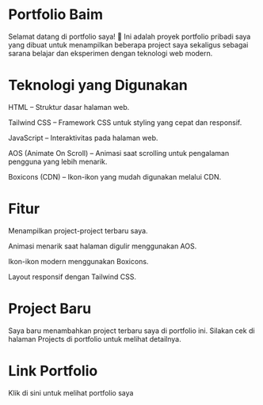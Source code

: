 
# Portfolio Baim

Selamat datang di portfolio saya! 🌟
Ini adalah proyek portfolio pribadi saya yang dibuat untuk menampilkan beberapa project saya sekaligus sebagai sarana belajar dan eksperimen dengan teknologi web modern.

# Teknologi yang Digunakan

HTML – Struktur dasar halaman web.

Tailwind CSS – Framework CSS untuk styling yang cepat dan responsif.

JavaScript – Interaktivitas pada halaman web.

AOS (Animate On Scroll) – Animasi saat scrolling untuk pengalaman pengguna yang lebih menarik.

Boxicons (CDN) – Ikon-ikon yang mudah digunakan melalui CDN.

# Fitur

Menampilkan project-project terbaru saya.

Animasi menarik saat halaman digulir menggunakan AOS.

Ikon-ikon modern menggunakan Boxicons.

Layout responsif dengan Tailwind CSS.

# Project Baru

Saya baru menambahkan project terbaru saya di portfolio ini. Silakan cek di halaman Projects di portfolio untuk melihat detailnya.

# Link Portfolio

Klik di sini untuk melihat portfolio saya
